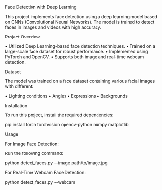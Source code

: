 

Face Detection with Deep Learning

This project implements face detection using a deep learning model based on CNNs (Convolutional Neural Networks). The model is trained to detect faces in images and videos with high accuracy.

Project Overview

 • Utilized Deep Learning-based face detection techniques.
 • Trained on a large-scale face dataset for robust performance.
 • Implemented using PyTorch and OpenCV.
 • Supports both image and real-time webcam detection.

Dataset

The model was trained on a face dataset containing various facial images with different:

 • Lighting conditions
 • Angles
 • Expressions
 • Backgrounds

Installation

To run this project, install the required dependencies:

pip install torch torchvision opencv-python numpy matplotlib

Usage

For Image Face Detection:

Run the following command:

python detect_faces.py --image path/to/image.jpg

For Real-Time Webcam Face Detection:

python detect_faces.py --webcam

